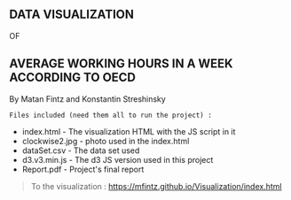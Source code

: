 ## DATA VISUALIZATION
 
OF

## AVERAGE WORKING HOURS IN A WEEK ACCORDING TO OECD

By Matan Fintz and Konstantin Streshinsky

    
    Files included (need them all to run the project) :

  - index.html  - The visualization HTML with the JS script in it
  - clockwise2.jpg - photo used in the index.html
  - dataSet.csv - The data set used
  - d3.v3.min.js - The d3 JS version used in this project 
  - Report.pdf - Project's final report


> To the visualization :
https://mfintz.github.io/Visualization/index.html

